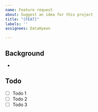 ```yaml
---
name: Feature request
about: Suggest an idea for this project
title: "[FEAT]"
labels: ''
assignees: DataHyeon

---
```


## Background
-

## Todo
- [ ] Todo 1
- [ ] Todo 2
- [ ] Todo 3
